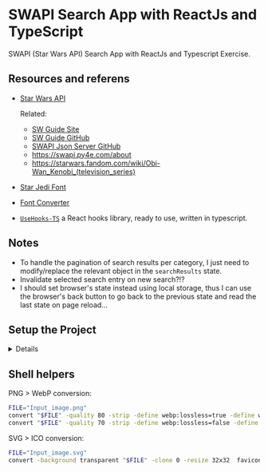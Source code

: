 # SWAPI Search App with ReactJs and TypeScript

SWAPI (Star Wars API) Search App with ReactJs and Typescript Exercise.

## Resources and referens

- [Star Wars API](https://swapi.dev/)

  Related:

  - [SW Guide Site](https://starwars-visualguide.com/)
  - [SW Guide GitHub](https://github.com/tbone849/star-wars-guide/tree/master/build/assets/img)
  - [SWAPI Json Server GitHub](https://github.com/johnlindquist/swapi-json-server/tree/master/public)
  - <https://swapi.py4e.com/about>
  - <https://starwars.fandom.com/wiki/Obi-Wan_Kenobi_(television_series)>

- [Star Jedi Font](https://www.dafont.com/star-jedi.font)

- [Font Converter](https://cloudconvert.com/ttf-converter)

- [`UseHooks-TS`](https://usehooks-ts.com/) a React hooks library, ready to use, written in typescript.

## Notes

- To handle the pagination of search results per category, I just need to modify/replace the relevant object in the `searchResults` state.
- Invalidate selected search entry on new search?!?
- I should set browser's state instead using local storage, thus I can use the browser's back button to go back to the previous state and read the last state on page reload...

## Setup the Project

<details>

### Install ReactJs and Typescript by [Vite](https://vitejs.dev/guide/why.html)

```bash
npm create vite@latest
# ✔ Project name: … prj-ts-react-swapi
# ✔ Select a framework: › React
# ✔ Select a variant: › TypeScript
cd prj-ts-react-swapi/
npm install
npm i react-router-dom axios dompurify @types/dompurify
npm i usehooks-ts
```

- Create start command in [`package.json`](package.json) file as follows:

  ```json
  "scripts": {
      "start": "vite --host 0.0.0.0 --port 3000",
  }
  ```

- Clean the `src/` and `public/` directories and start working on the project.

### Install other packages

```bash
npm i --save-dev tailwindcss postcss autoprefixer postcss-import
npx tailwindcss init -p
```

```bash
npm i @tailwindcss/forms @tailwindcss/typography @tailwindcss/aspect-ratio
npm i @headlessui/react
npm i @heroicons/react
npm i react-icons
```

**References:**

- <https://tailwindui.com/>
- <https://react-icons.github.io/react-icons/>
- <https://headlessui.com/>
- <https://heroicons.com/>

### Setup the Git Repository and Push to GitHub

```bash
# git config --global init.defaultBranch master
git init
git add -A
git commit -m "Initial commit"
git branch -M master
git remote add origin git@github.com:metalevel-tech/prj-ts-react-swapi.git
git push -u origin master
```

### Automation with GitHub Actions

- [Deploy to GitHub Pages and Automate with GitHub Actions](https://github.com/metalevel-tech/exc-js-react-tic-tac-toe#deploy-to-github-pages-with-github-actions)

- [Deploying by `gh-pages` seems to overwrite custom domain](https://github.com/tschaub/gh-pages/issues/213) | [`gh-pages -d dist` overwrites custom domain](https://github.com/tschaub/gh-pages/issues/127)

- [Vite: Building for production](https://vitejs.dev/guide/build.html#public-base-path)

</details>

## Shell helpers

PNG > WebP conversion:

```bash
FILE="Input_image.png"
convert "$FILE" -quality 80 -strip -define webp:lossless=true -define webp:method=4 "${FILE%.*}_80.webp"
convert "$FILE" -quality 70 -strip -define webp:lossless=false -define webp:method=4 "${FILE%.*}_70.webp"
```

SVG > ICO conversion:

```bash
FILE="Input_image.svg"
convert -background transparent "$FILE" -clone 0 -resize 32x32  favicon.ico
```
